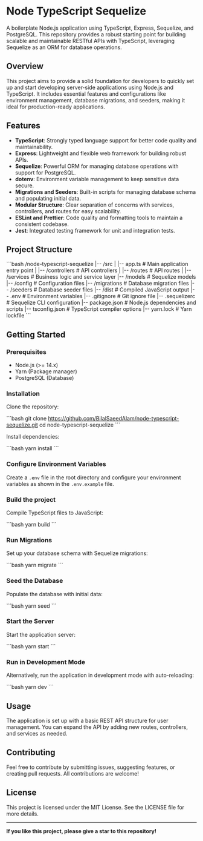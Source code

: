 # Node TypeScript Sequelize

A boilerplate Node.js application using TypeScript, Express, Sequelize, and PostgreSQL. This repository provides a robust starting point for building scalable and maintainable RESTful APIs with TypeScript, leveraging Sequelize as an ORM for database operations.

## Overview

This project aims to provide a solid foundation for developers to quickly set up and start developing server-side applications using Node.js and TypeScript. It includes essential features and configurations like environment management, database migrations, and seeders, making it ideal for production-ready applications.

## Features

- **TypeScript**: Strongly typed language support for better code quality and maintainability.
- **Express**: Lightweight and flexible web framework for building robust APIs.
- **Sequelize**: Powerful ORM for managing database operations with support for PostgreSQL.
- **dotenv**: Environment variable management to keep sensitive data secure.
- **Migrations and Seeders**: Built-in scripts for managing database schema and populating initial data.
- **Modular Structure**: Clear separation of concerns with services, controllers, and routes for easy scalability.
- **ESLint and Prettier**: Code quality and formatting tools to maintain a consistent codebase.
- **Jest**: Integrated testing framework for unit and integration tests.

## Project Structure

\`\`\`bash
/node-typescript-sequelize
|-- /src
| |-- app.ts # Main application entry point
| |-- /controllers # API controllers
| |-- /routes # API routes
| |-- /services # Business logic and service layer
|-- /models # Sequelize models
|-- /config # Configuration files
|-- /migrations # Database migration files
|-- /seeders # Database seeder files
|-- /dist # Compiled JavaScript output
|-- .env # Environment variables
|-- .gitignore # Git ignore file
|-- .sequelizerc # Sequelize CLI configuration
|-- package.json # Node.js dependencies and scripts
|-- tsconfig.json # TypeScript compiler options
|-- yarn.lock # Yarn lockfile
\`\`\`

## Getting Started

### Prerequisites

- Node.js (>= 14.x)
- Yarn (Package manager)
- PostgreSQL (Database)

### Installation

Clone the repository:

\`\`\`bash
git clone https://github.com/BilalSaeedAlam/node-typescript-sequelize.git
cd node-typescript-sequelize
\`\`\`

Install dependencies:

\`\`\`bash
yarn install
\`\`\`

### Configure Environment Variables

Create a `.env` file in the root directory and configure your environment variables as shown in the `.env.example` file.

### Build the project

Compile TypeScript files to JavaScript:

\`\`\`bash
yarn build
\`\`\`

### Run Migrations

Set up your database schema with Sequelize migrations:

\`\`\`bash
yarn migrate
\`\`\`

### Seed the Database

Populate the database with initial data:

\`\`\`bash
yarn seed
\`\`\`

### Start the Server

Start the application server:

\`\`\`bash
yarn start
\`\`\`

### Run in Development Mode

Alternatively, run the application in development mode with auto-reloading:

\`\`\`bash
yarn dev
\`\`\`

## Usage

The application is set up with a basic REST API structure for user management. You can expand the API by adding new routes, controllers, and services as needed.

## Contributing

Feel free to contribute by submitting issues, suggesting features, or creating pull requests. All contributions are welcome!

## License

This project is licensed under the MIT License. See the LICENSE file for more details.

---

**If you like this project, please give a star to this repository!**
